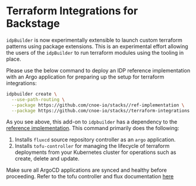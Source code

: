 # Terraform Integrations for Backstage

`idpBuilder` is now experimentally extensible to launch custom terraform patterns using package extensions. This is an experimental effort allowing the users of the `idpBuilder` to run terraform modules using the tooling in place.

Please use the below command to deploy an IDP reference implementation with an Argo application for preparing up the setup for terraform integrations:

```bash
idpbuilder create \
  --use-path-routing \
  --package https://github.com/cnoe-io/stacks//ref-implementation \
  --package https://github.com/cnoe-io/stacks//terraform-integrations
```

As you see above, this add-on to `idpbuilder` has a dependency to the [reference implementation](../ref-implementation/). This command primarily does the following:

1. Installs `fluxcd` source repository controller as an `argo` application.
2. Installs `tofu-controller` for managing the lifecycle of terraform deployments from your Kubernetes cluster for operations such as create, delete and update.

Make sure all ArgoCD applications are synced and healthy before proceeding. Refer to the tofu controller and flux documentation [here](https://flux-iac.github.io/tofu-controller/use-tf-controller/provision-resources-and-auto-approve/)
